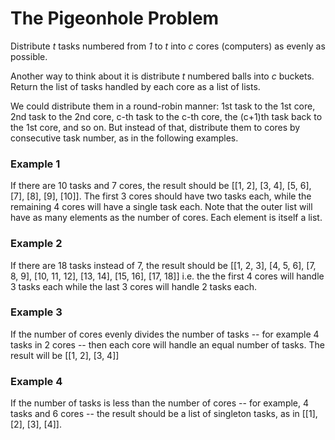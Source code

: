 # The Pigeonhole Problem

Distribute _t_ tasks numbered from _1_ to _t_ into _c_ cores (computers) as evenly as possible. 

Another way to think about it is distribute _t_ numbered balls into _c_ buckets. Return the list of tasks handled by each core as a list of lists.

We could distribute them in a round-robin manner: 1st task to the 1st core, 2nd task to the 2nd core, c-th task to the c-th core, the (c+1)th task back to the 1st core, and so on. But instead of that, distribute them to cores by consecutive task number, as in the following examples.

### Example 1
If there are 10 tasks and 7 cores, the result should be [[1, 2], [3, 4], [5, 6], [7], [8], [9], [10]]. The first 3 cores should have two tasks each, while the remaining 4 cores will have a single task each. Note that the outer list will have as many elements as the number of cores. Each element is itself a list.

### Example 2
If there are 18 tasks instead of 7, the result should be [[1, 2, 3], [4, 5, 6], [7, 8, 9], [10, 11, 12], [13, 14], [15, 16], [17, 18]] i.e. the the first 4 cores will handle 3 tasks each while the last 3 cores will handle 2 tasks each.

### Example 3
If the number of cores evenly divides the number of tasks -- for example 4 tasks in 2 cores -- then each core will handle an equal number of tasks. The result will be [[1, 2], [3, 4]]

### Example 4
If the number of tasks is less than the number of cores -- for example, 4 tasks and 6 cores -- the result should be a list of singleton tasks, as in [[1], [2], [3], [4]].
